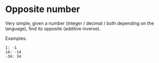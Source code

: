 # Opposite number

Very simple, given a number (integer / decimal / both depending on the language), find its opposite (additive inverse).

Examples:
```
1: -1
14: -14
-34: 34
```